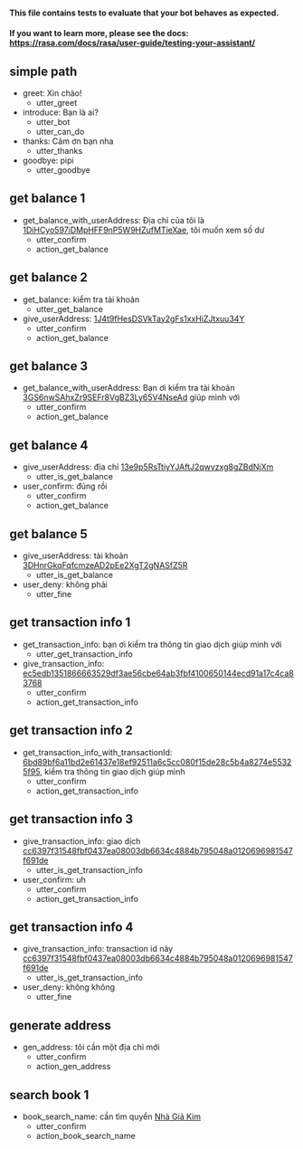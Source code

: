 #### This file contains tests to evaluate that your bot behaves as expected.
#### If you want to learn more, please see the docs: https://rasa.com/docs/rasa/user-guide/testing-your-assistant/


## simple path
* greet: Xin chào!
  - utter_greet
* introduce: Bạn là ai?
  - utter_bot
  - utter_can_do
* thanks: Cảm ơn bạn nha
  - utter_thanks
* goodbye: pipi
  - utter_goodbye

## get balance 1
* get_balance_with_userAddress: Địa chỉ của tôi là [1DiHCyo597iDMpHFF9nP5W9HZufMTieXae](userAddress), tôi muốn xem số dư
  - utter_confirm
  - action_get_balance

## get balance 2
* get_balance: kiểm tra tài khoản
  - utter_get_balance
* give_userAddress: [1J4t9fHesDSVkTay2gFs1xxHiZJtxuu34Y](userAddress)
  - utter_confirm
  - action_get_balance

## get balance 3
* get_balance_with_userAddress: Bạn ơi kiểm tra tài khoản [3GS6nwSAhxZr9SEFr8VgBZ3Ly65V4NseAd](userAddress) giúp mình với
  - utter_confirm
  - action_get_balance

## get balance 4
* give_userAddress: địa chỉ [13e9p5RsTtiyYJAftJ2qwvzxg8gZBdNjXm](userAddress)
  - utter_is_get_balance
* user_confirm: đúng rồi
  - utter_confirm
  - action_get_balance

## get balance 5
* give_userAddress: tài khoản [3DHnrGkqFqfcmzeAD2pEe2XgT2gNASfZ5R](userAddress)
  - utter_is_get_balance
* user_deny: không phải
  - utter_fine

## get transaction info 1
* get_transaction_info: bạn ơi kiểm tra thông tin giao dịch giúp mình với
  - utter_get_transaction_info
* give_transaction_info: [ec5edb1351866663529df3ae56cbe64ab3fbf4100650144ecd91a17c4ca83768](transactionId)
  - utter_confirm
  - action_get_transaction_info

## get transaction info 2
* get_transaction_info_with_transactionId: [6bd89bf6a11bd2e61437e18ef92511a6c5cc080f15de28c5b4a8274e55325f95](transactionId), kiểm tra thông tin giao dịch giúp mình
  - utter_confirm
  - action_get_transaction_info

## get transaction info 3
* give_transaction_info: giao dịch [cc6397f31548fbf0437ea08003db6634c4884b795048a0120696981547f691de](transactionId)
  - utter_is_get_transaction_info
* user_confirm: uh
  - utter_confirm
  - action_get_transaction_info

## get transaction info 4
* give_transaction_info: transaction id này [cc6397f31548fbf0437ea08003db6634c4884b795048a0120696981547f691de](transactionId)
  - utter_is_get_transaction_info
* user_deny: không không
  - utter_fine

## generate address
* gen_address: tôi cần một địa chỉ mới
  - utter_confirm
  - action_gen_address

## search book 1
* book_search_name: cần tìm quyển [Nhà Giả Kim](book_name)
  - utter_confirm
  - action_book_search_name
